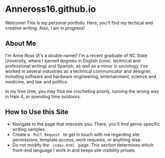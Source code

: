 # Anneross16.github.io
Welcome! This is my personal portfolio. Here, you'll find my techical and creative writing. Also, I am in progress! 

## About Me
I'm Anne Ross (it's a double name)! I'm a recent graduate of NC State University, where I earned degrees in English (conc. technical and professional writing) and Spanish, as well as a minor in sociology. I've worked in several industries as a technical communicator and designer, including software and hardware engineering, entertainment, science and medicine, and law and politics. 

In my free time, you may find me crocheting poorly, running the wrong way in Halo 4, or spending time outdoors. 


## How to Use this Site
<ul> 
	<li> Navigate to the page that interests you. There, you'll find genre-specific writing samples. 
	<li> Create a <code> Pull Request </code> to get in touch with me regarding site permissions, template access, work requests, or anything else. </li>
	<li> Do not modify the <code> index.html </code> page. This section determines which front-end language I work in and keeps site visibility private. 
</ul>
